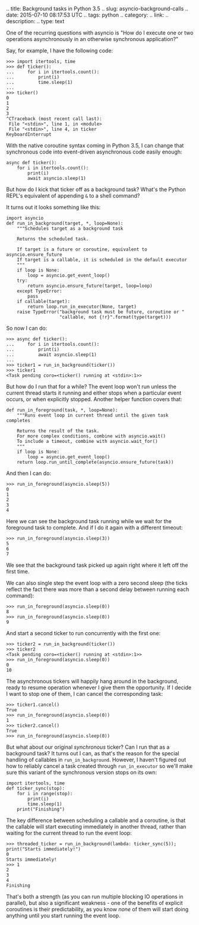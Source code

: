 .. title: Background tasks in Python 3.5
.. slug: asyncio-background-calls
.. date: 2015-07-10 08:17:53 UTC
.. tags: python
.. category:
.. link: 
.. description: 
.. type: text

One of the recurring questions with asyncio is "How do I execute one or two
operations asynchronously in an otherwise synchronous application?"

Say, for example, I have the following code:

    >>> import itertools, time
    >>> def ticker():
    ...     for i in itertools.count():
    ...         print(i)
    ...         time.sleep(1)
    ...
    >>> ticker()
    0
    1
    2
    3
    ^CTraceback (most recent call last):
     File "<stdin>", line 1, in <module>
     File "<stdin>", line 4, in ticker
    KeyboardInterrupt

With the native coroutine syntax coming in Python 3.5, I can change that
synchronous code into event-driven asynchronous code easily enough:

    async def ticker():
        for i in itertools.count():
            print(i)
            await asyncio.sleep(1)

But how do I kick that ticker off as a background task? What's the Python
REPL's equivalent of appending `&` to a shell command?

It turns out it looks something like this:

    import asyncio
    def run_in_background(target, *, loop=None):
        """Schedules target as a background task

        Returns the scheduled task.

        If target is a future or coroutine, equivalent to asyncio.ensure_future
        If target is a callable, it is scheduled in the default executor
        """
        if loop is None:
            loop = asyncio.get_event_loop()
        try:
            return asyncio.ensure_future(target, loop=loop)
        except TypeError:
            pass
        if callable(target):
            return loop.run_in_executor(None, target)
        raise TypeError("background task must be future, coroutine or "
                        "callable, not {!r}".format(type(target)))

So now I can do:

    >>> async def ticker():
    ...     for i in itertools.count():
    ...         print(i)
    ...         await asyncio.sleep(1)
    ...
    >>> ticker1 = run_in_background(ticker())
    >>> ticker1
    <Task pending coro=<ticker() running at <stdin>:1>>

But how do I run that for a while? The event loop won't run unless the current
thread starts it running and either stops when a particular event occurs, or
when explicitly stopped. Another helper function covers that:

    def run_in_foreground(task, *, loop=None):
        """Runs event loop in current thread until the given task completes

        Returns the result of the task.
        For more complex conditions, combine with asyncio.wait()
        To include a timeout, combine with asyncio.wait_for()
        """
        if loop is None:
            loop = asyncio.get_event_loop()
        return loop.run_until_complete(asyncio.ensure_future(task))

And then I can do:

    >>> run_in_foreground(asyncio.sleep(5))
    0
    1
    2
    3
    4

Here we can see the background task running while we wait for the foreground
task to complete. And if I do it again with a different timeout:

    >>> run_in_foreground(asyncio.sleep(3))
    5
    6
    7

We see that the background task picked up again right where it left off
the first time.

We can also single step the event loop with a zero second sleep (the ticks
reflect the fact there was more than a second delay between running each
command):

    >>> run_in_foreground(asyncio.sleep(0))
    8
    >>> run_in_foreground(asyncio.sleep(0))
    9

And start a second ticker to run concurrently with the first one:

    >>> ticker2 = run_in_background(ticker())
    >>> ticker2
    <Task pending coro=<ticker() running at <stdin>:1>>
    >>> run_in_foreground(asyncio.sleep(0))
    0
    10

The asynchronous tickers will happily hang around in the background, ready to
resume operation whenever I give them the opportunity. If I decide I want to
stop one of them, I can cancel the corresponding task:

    >>> ticker1.cancel()
    True
    >>> run_in_foreground(asyncio.sleep(0))
    1
    >>> ticker2.cancel()
    True
    >>> run_in_foreground(asyncio.sleep(0))

But what about our original *synchronous* ticker? Can I run that as a
background task? It turns out I can, as that's the reason for the special
handling of callables in `run_in_background`. However, I haven't figured out
how to reliably cancel a task created through `run_in_executor` so we'll make
sure this variant of the synchronous version stops on its own:

    import itertools, time
    def ticker_sync(stop):
        for i in range(stop):
            print(i)
            time.sleep(1)
        print("Finishing")

The key difference between scheduling a callable and a coroutine, is that the
callable will start executing immediately in another thread, rather than
waiting for the current thread to run the event loop:

    >>> threaded_ticker = run_in_background(lambda: ticker_sync(5)); print("Starts immediately!")
    0
    Starts immediately!
    >>> 1
    2
    3
    4
    Finishing

That's both a strength (as you can run multiple blocking IO operations in
parallel), but also a significant weakness - one of the benefits of explicit
coroutines is their predictability, as you know *none* of them will start
doing anything until you start running the event loop.